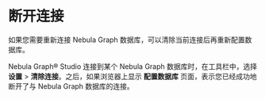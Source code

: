 # 断开连接

如果您需要重新连接 Nebula Graph 数据库，可以清除当前连接后再重新配置数据库。

Nebula Graph&reg; Studio 连接到某个 Nebula Graph 数据库时，在工具栏中，选择 **设置** > **清除连接**。之后，如果浏览器上显示 **配置数据库** 页面，表示您已经成功地断开了与 Nebula Graph 数据库的连接。
